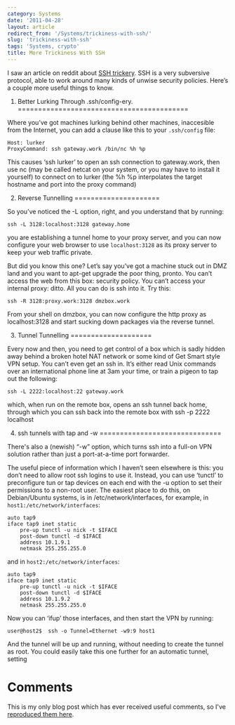 ```yaml
---
category: Systems
date: '2011-04-28'
layout: article
redirect_from: '/Systems/trickiness-with-ssh/'
slug: 'trickiness-with-ssh'
tags: 'Systems, crypto'
title: More Trickiness With SSH
---
```


I saw an article on reddit about [SSH
trickery](http://codytaylor.org/?p=13988). SSH is a very subversive
protocol, able to work around many kinds of unwise security policies.
Here’s a couple more useful things to know.

1. Better Lurking Through .ssh/config-ery.
==========================================

Where you’ve got machines lurking behind other machines, inaccesible
from the Internet, you can add a clause like this to your `.ssh/config`
file:

    Host: lurker
    ProxyCommand: ssh gateway.work /bin/nc %h %p

This causes ‘ssh lurker’ to open an ssh connection to gateway.work, then
use nc (may be called netcat on your system, or you may have to install
it yourself) to connect on to lurker (the %h %p interpolates the target
hostname and port into the proxy command)

2. Reverse Tunnelling
=====================

So you’ve noticed the -L option, right, and you understand that by
running:

    ssh -L 3128:localhost:3128 gateway.home

you are establishing a tunnel home to your proxy server, and you can now
configure your web browser to use `localhost:3128` as its proxy server
to keep your web traffic private.

But did you know this one? Let’s say you’ve got a machine stuck out in
DMZ land and you want to apt-get upgrade the poor thing, pronto. You
can’t access the web from this box: security policy. You can’t access
your internal proxy: ditto. All you can do is ssh into it. Try this:

    ssh -R 3128:proxy.work:3128 dmzbox.work

From your shell on dmzbox, you can now configure the http proxy as
localhost:3128 and start sucking down packages via the reverse tunnel.

3. Tunnel Tunnelling
====================

Every now and then, you need to get control of a box which is sadly
hidden away behind a broken hotel NAT network or some kind of Get Smart
style VPN setup. You can’t even get an ssh in. It’s either read Unix
commands over an international phone line at 3am your time, or train a
pigeon to tap out the following:

    ssh -L 2222:localhost:22 gateway.work

which, when run on the remote box, opens an ssh tunnel back home,
through which you can ssh back into the remote box with ssh -p 2222
localhost

4. ssh tunnels with tap and -w
==============================

There's also a (newish) “-w” option, which turns ssh into a full-on VPN
solution rather than just a port-at-a-time port forwarder.

The useful piece of information which I haven’t seen elsewhere is this:
you don’t need to allow root ssh logins to use it. Instead, you can use
‘tunctl’ to preconfigure tun or tap devices on each end with the -u
option to set their permissions to a non-root user. The easiest place to
do this, on Debian/Ubuntu systems, is in /etc/network/interfaces, for
example, in `host1:/etc/network/interfaces`:

    auto tap9
    iface tap9 inet static
        pre-up tunctl -u nick -t $IFACE
        post-down tunctl -d $IFACE
        address 10.1.9.1
        netmask 255.255.255.0

and in `host2:/etc/network/interfaces`:

    auto tap9
    iface tap9 inet static 
        pre-up tunctl -u nick -t $IFACE
        post-down tunctl -d $IFACE
        address 10.1.9.2
        netmask 255.255.255.0

Now you can ‘ifup’ those interfaces, and then start the VPN by running:

    user@host2$  ssh -o Tunnel=Ethernet -w9:9 host1

And the tunnel will be up and running, without needing to create the
tunnel as root. You could easily take this one further for an automatic
tunnel, setting

Comments
========

This is my only blog post which has ever received useful comments, so
I've [reproduced them here](./comments.html).
